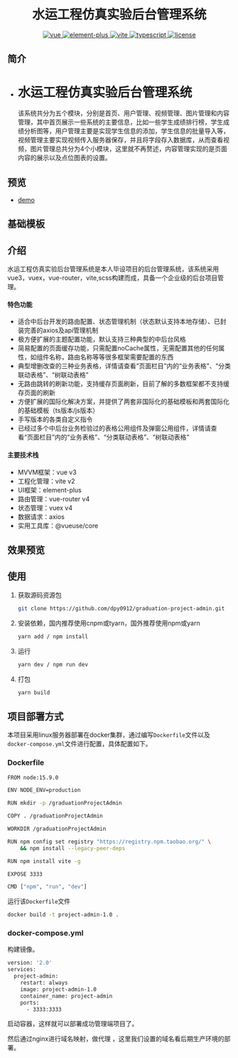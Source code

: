 <h1 align="center">水运工程仿真实验后台管理系统</h1>
<p align="center">
    <a href="https://github.com/vuejs/vue-next">
        <img src="https://img.shields.io/badge/vue3-3.1.2-brightgreen.svg" alt="vue">
    </a>
    <a href="https://github.com/element-plus/element-plus">
        <img src="https://img.shields.io/badge/elementPlus-1.0.2-beta.66-brightgreen.svg" alt="element-plus">
    </a>
    <a href="https://github.com/vitejs/vite">
        <img src="https://img.shields.io/badge/vite-2.3.7-brightgreen.svg" alt="vite">
    </a>
    <a href="https://github.com/microsoft/TypeScript">
        <img src="https://img.shields.io/badge/typescript-4.1.3-brightgreen.svg" alt="typescript">
    </a>
    <a href="https://github.com/hsiangleev/element-plus-admin/blob/master/LICENSE">
        <img src="https://img.shields.io/github/license/mashape/apistatus.svg" alt="license">
    </a>
</p>

### 

## 简介

- # 水运工程仿真实验后台管理系统

  该系统共分为五个模块，分别是首页、用户管理、视频管理、图片管理和内容管理，其中首页展示一些系统的主要信息，比如一些学生成绩排行榜，学生成绩分析图等，用户管理主要是实现学生信息的添加，学生信息的批量导入等，视频管理主要实现视频传入服务器保存，并且将字段存入数据库，从而查看视频，图片管理总共分为4个小模块，这里就不再赘述，内容管理实现的是页面内容的展示以及点位图表的设置。

## 预览

- [demo](http://localhost:3002/#/dashboard)

## 基础模板
## 介绍

水运工程仿真实验后台管理系统是本人毕设项目的后台管理系统，该系统采用vue3，vuex，vue-router，vite,scss构建而成，具备一个企业级的后台项目管理。

#### 特色功能

- 适合中后台开发的路由配置、状态管理机制（状态默认支持本地存储）、已封装完善的axios及api管理机制
- 极方便扩展的主题配置功能，默认支持三种典型的中后台风格
- 简易配置的页面缓存功能，只需配置noCache属性，无需配置其他的任何属性，如组件名称，路由名称等等很多框架需要配置的东西
- 典型增删改查的三种业务表格，详情请查看“页面栏目”内的“业务表格”、“分类联动表格”、“树联动表格”
- 无路由跳转的刷新功能，支持缓存页面刷新，目前了解的多数框架都不支持缓存页面的刷新
- 方便扩展的国际化解决方案，并提供了两套非国际化的基础模板和两套国际化的基础模板（ts版本/js版本）
- 手写版本的各类自定义指令
- 已经过多个中后台业务检验过的表格公用组件及弹窗公用组件，详情请查看“页面栏目”内的“业务表格”、“分类联动表格”、“树联动表格”

#### 主要技术栈

- MVVM框架：vue v3
- 工程化管理：vite v2
- UI框架：element-plus
- 路由管理：vue-router v4
- 状态管理：vuex v4
- 数据请求：axios
- 实用工具库：@vueuse/core

## 效果预览

## 使用

1. 获取源码资源包

   ```sh
   git clone https://github.com/dpy0912/graduation-project-admin.git
   ```

2. 安装依赖，国内推荐使用cnpm或tyarn，国外推荐使用npm或yarn

   ```sh
   yarn add / npm install
   ```

3. 运行

   ```sh
   yarn dev / npm run dev
   ```

4. 打包

   ```sh
   yarn build
   ```

## 项目部署方式

本项目采用linux服务器部署在docker集群，通过编写`Dockerfile`文件以及`docker-compose.yml`文件进行配置，具体配置如下。

### Dockerfile

```sh
FROM node:15.9.0

ENV NODE_ENV=production

RUN mkdir -p /graduationProjectAdmin

COPY . /graduationProjectAdmin

WORKDIR /graduationProjectAdmin

RUN npm config set registry "https://registry.npm.taobao.org/" \
    && npm install --legacy-peer-deps

RUN npm install vite -g

EXPOSE 3333

CMD ["npm", "run", "dev"]
```

运行该`Dockerfile`文件

```sh
docker build -t project-admin-1.0 .
```

### docker-compose.yml

构建镜像。

```sh
version: '2.0'
services:
  project-admin:
    restart: always
    image: project-admin-1.0
    container_name: project-admin
    ports:
      - 3333:3333
```

启动容器，这样就可以部署成功管理端项目了。

然后通过nginx进行域名映射，做代理 ，这里我们设置的域名看后期生产环境的部署。

